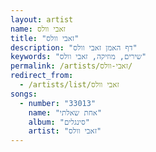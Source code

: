 ```yaml
---
layout: artist
name: זאבי וולס
title: "זאבי וולס"
description: "דף האמן זאבי וולס"
keywords: "שירים, מוזיקה, זאבי וולס"
permalink: /artists/זאבי-וולס/
redirect_from:
  - /artists/list/זאבי וולס
songs:
  - number: "33013"
    name: "אחת שאלתי"
    album: "סינגלים"
    artist: "זאבי וולס"
---
```

